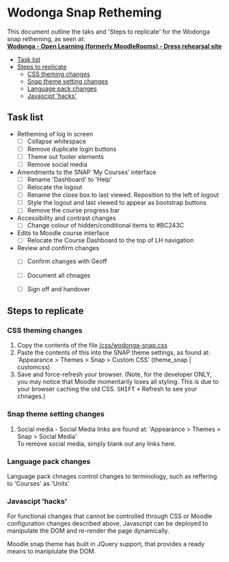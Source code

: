 # Wodonga Snap Retheming

This document outline the taks and 'Steps to replicate' for the Wodonga snap retheming, as seen at: <br>
 **[Wodonga - Open Learning (formerly MoodleRooms) - Dress rehearsal site](https://wodonga-tafevc.mrooms.net/)**

<!-- MarkdownTOC -->

- [Task list](#task-list)
- [Steps to replicate](#steps-to-replicate)
    - [CSS theming changes](#css-theming-changes)
    - [Snap theme setting changes](#snap-theme-setting-changes)
    - [Language pack changes](#language-pack-changes)
    - [Javascipt 'hacks'](#javascipt-hacks)

<!-- /MarkdownTOC -->


<a id="task-list"></a>
## Task list ##

- Retheming of log in screen
    + [ ] Collapse whitespace
    + [ ] Remove duplicate login buttons
    + [ ] Theme out footer elements
    + [ ] Remove social media
- Amendments to the SNAP ‘My Courses’ interface
    + [ ] Rename 'Dashboard' to 'Help'
    + [ ] Relocate the logout
    + [ ] Rename the close box to last viewed.  Reposition to the left of logout
    + [ ] Style the logout and last viewed to appear as bootstrap buttons
    + [ ] Remove the course progress bar
- Accessibility and contrast changes
    + [ ] Change colour of hidden/conditional items to #BC243C
- Edits to Moodle course interface
    + [ ] Relocate the Course Dashboard to the top of LH navigation
- Review and confirm changes
    + [ ] Confirm changes with Geoff
    + [ ] Document all chnages
    + [ ] Sign off and handover


<a id="steps-to-replicate"></a>
## Steps to replicate ##

<a id="css-theming-changes"></a>
### CSS theming changes ###

1. Copy the contents of the file [/css/wodonga-snap.css](/css/wodonga-snap.css)
2. Paste the contents of this into the SNAP theme settings, as found at: 'Appearance > Themes > Snap > Custom CSS' (theme_snap | customcss)
3. Save and force-refresh your browser. (Note, for the developer ONLY, you may notice that Moodle momentarily loses all styling. This is due to your browser caching the old CSS.  <kbd>SHIFT</kbd> <kbd>+</kbd> Refresh to see your chnages.)

<a id="snap-theme-setting-changes"></a>
### Snap theme setting changes ###

1. Social media - Social Media links are found at: 'Appearance > Themes > Snap > Social Media'<br>To remove social media, simply blank out any links here.


<a id="language-pack-changes"></a>
### Language pack changes ###

Language pack chnages control changes to terminology, such as reffering to 'Courses' as 'Units'

<a id="javascipt-hacks"></a>
### Javascipt 'hacks' ###

For functional changes that cannot be controlled through CSS or Moodle configuration changes described above, Javascript can be deployed to manipulate the DOM and re-render the page dynamically.

Moodle snap theme has built in JQuery support, that provides a ready means to maniplulate the DOM.
